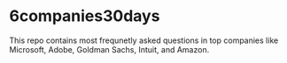 # 6companies30days
This repo contains most frequnetly asked questions in top companies like Microsoft, Adobe, Goldman Sachs, Intuit, and Amazon.
